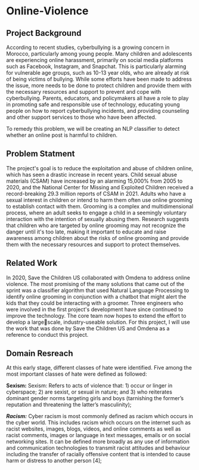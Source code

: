 # Online-Violence

## Project Background

According to recent studies, cyberbullying is a growing concern in Morocco, particularly among young people. Many children and adolescents are experiencing online harassment, primarily on social media platforms such as Facebook, Instagram, and Snapchat. This is particularly alarming for vulnerable age groups, such as 10-13 year olds, who are already at risk of being victims of bullying. While some efforts have been made to address the issue, more needs to be done to protect children and provide them with the necessary resources and support to prevent and cope with cyberbullying. Parents, educators, and policymakers all have a role to play in promoting safe and responsible use of technology, educating young people on how to report cyberbullying incidents, and providing counseling and other support services to those who have been affected. 

To remedy this problem, we will be creating an NLP classifier to detect whether an online post is harmful to children.

## Problem Statment

The project's goal is to reduce the exploitation and abuse of children online, which has seen a drastic increase in recent years. Child sexual abuse materials (CSAM) have increased by an alarming 15,000% from 2005 to 2020, and the National Center for Missing and Exploited Children received a record-breaking 29.3 million reports of CSAM in 2021. Adults who have a sexual interest in children or intend to harm them often use online grooming to establish contact with them. Grooming is a complex and multidimensional process, where an adult seeks to engage a child in a seemingly voluntary interaction with the intention of sexually abusing them. Research suggests that children who are targeted by online grooming may not recognize the danger until it's too late, making it important to educate and raise awareness among children about the risks of online grooming and provide them with the necessary resources and support to protect themselves.

## Related Work

In 2020, Save the Children US collaborated with Omdena to address online violence. The most promising of the many solutions that came out of the sprint was a classifier algorithm that used Natural Language Processing to identify online grooming in conjunction with a chatbot that might alert the kids that they could be interacting with a groomer. Three engineers who were involved in the first project's development have since continued to improve the technology. The core team now hopes to extend the effort to develop a largescale, industry-useable solution. For this project, I will use the work that was done by Save the Children US and Omdena as a reference to conduct this project.

## Domain Resreach

At this early stage, different classes of hate were identified. Five among the most important classes of hate were defined as followed:

**Sexism:** Sexism: Refers to acts of violence that: 1) occur or linger in cyberspace; 2) are sexist, or sexual in nature; and 3) who reiterates dominant gender norms targeting girls and boys (tarnishing the former’s reputation and threatening the latter’s masculinity);

***Racism:*** Cyber racism is most commonly defined as racism which occurs in the cyber world. This includes racism which occurs on the internet such as racist websites, images, blogs, videos, and online comments as well as racist comments, images or language in text messages, emails or on social networking sites. It can be defined more broadly as any use of information and communication technologies to transmit racist attitudes and behaviour including the transfer of racially offensive content that is intended to cause harm or distress to another person [4];
